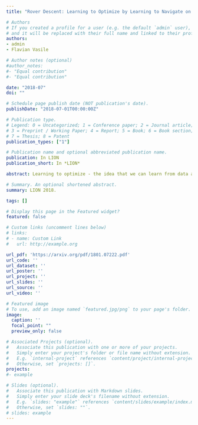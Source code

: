 ```yaml
---
title: "Rover Descent: Learning to Optimize by Learning to Navigate on Prototypical Loss Surfaces"

# Authors
# If you created a profile for a user (e.g. the default `admin` user), write the username (folder name) here 
# and it will be replaced with their full name and linked to their profile.
authors:
- admin
- Flavian Vasile

# Author notes (optional)
#author_notes:
#- "Equal contribution"
#- "Equal contribution"

date: "2018-07"
doi: ""

# Schedule page publish date (NOT publication's date).
publishDate: "2018-07-01T00:00:00Z"

# Publication type.
# Legend: 0 = Uncategorized; 1 = Conference paper; 2 = Journal article;
# 3 = Preprint / Working Paper; 4 = Report; 5 = Book; 6 = Book section;
# 7 = Thesis; 8 = Patent
publication_types: ["1"]

# Publication name and optional abbreviated publication name.
publication: In LION
publication_short: In *LION*

abstract: Learning to optimize - the idea that we can learn from data algorithms that optimize a numerical criterion - has recently been at the heart of a growing number of research efforts. One of the most challenging issues within this approach is to learn a policy that is able to optimize over classes of functions that are different from the classes that the policy was trained on. We propose a novel way of framing learning to optimize as a problem of learning a good navigation policy on a partially observable loss surface. To this end, we develop Rover Descent, a solution that allows us to learn a broad optimization policy from training only on a small set of prototypical two-dimensional surfaces that encompasses classically hard cases such as valleys, plateaus, cliffs and saddles and by using strictly zeroth-order information. We show that, without having access to gradient or curvature information, we achieve fast convergence on optimization problems not presented at training time, such as the Rosenbrock function and other two dimensional hard functions. We extend our framework to optimize over high dimensional functions and show good preliminary results.

# Summary. An optional shortened abstract.
summary: LION 2018.

tags: []

# Display this page in the Featured widget?
featured: false

# Custom links (uncomment lines below)
# links:
# - name: Custom Link
#   url: http://example.org

url_pdf: 'https://arxiv.org/pdf/1801.07222.pdf'
url_code: ''
url_dataset: ''
url_poster: ''
url_project: ''
url_slides: ''
url_source: ''
url_video: ''

# Featured image
# To use, add an image named `featured.jpg/png` to your page's folder. 
image:
  caption: ''
  focal_point: ""
  preview_only: false

# Associated Projects (optional).
#   Associate this publication with one or more of your projects.
#   Simply enter your project's folder or file name without extension.
#   E.g. `internal-project` references `content/project/internal-project/index.md`.
#   Otherwise, set `projects: []`.
projects:
#- example

# Slides (optional).
#   Associate this publication with Markdown slides.
#   Simply enter your slide deck's filename without extension.
#   E.g. `slides: "example"` references `content/slides/example/index.md`.
#   Otherwise, set `slides: ""`.
# slides: example
---
```


